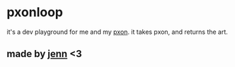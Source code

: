 # pxonloop

it's a dev playground for me and my [pxon](http://jennmoney.biz/pxon/). it takes pxon, and returns the art. 

## made by [jenn](http://jennmoney.biz) <3